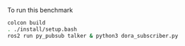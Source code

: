 To run this benchmark

```bash
colcon build
. ./install/setup.bash
ros2 run py_pubsub talker & python3 dora_subscriber.py
```
